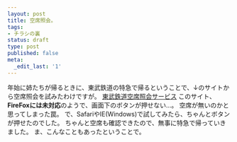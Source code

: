 ```yaml
---
layout: post
title: 空席照会。
tags:
- チラシの裏
status: draft
type: post
published: false
meta:
  _edit_last: '1'
---
```

年始に姉たちが帰るときに、東武鉄道の特急で帰るということで、↓のサイトから空席照会を試みたわけですが。
<a href="http://express-seat.tobu.co.jp/train/index.html">東武鉄道空席照会サービス</a>
このサイト、<strong>FireFoxには未対応</strong>のようで、画面下のボタンが押せない…。
空席が無いのかと思ってしまった罠。
で、SafariやIE(Windows)で試してみたら、ちゃんとボタンが押せたのでした。
ちゃんと空席も確認できたので、無事に特急で帰っていきました。
ま、こんなこともあったということで。
